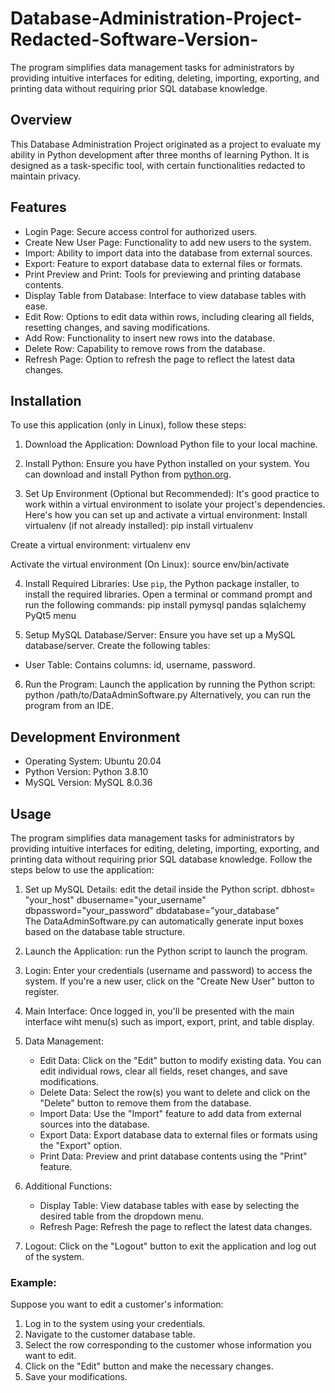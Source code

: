 # Database-Administration-Project-Redacted-Software-Version-
The program simplifies data management tasks for administrators by providing intuitive interfaces for editing, deleting, importing, exporting, and printing data without requiring prior SQL database knowledge.

## Overview
This Database Administration Project originated as a project to evaluate my ability in Python development after three months of learning Python. It is designed as a task-specific tool, with certain functionalities redacted to maintain privacy.

## Features
- Login Page: Secure access control for authorized users.
- Create New User Page: Functionality to add new users to the system.
- Import: Ability to import data into the database from external sources.
- Export: Feature to export database data to external files or formats.
- Print Preview and Print: Tools for previewing and printing database contents.
- Display Table from Database: Interface to view database tables with ease.
- Edit Row: Options to edit data within rows, including clearing all fields, resetting changes, and saving modifications.
- Add Row: Functionality to insert new rows into the database.
- Delete Row: Capability to remove rows from the database.
- Refresh Page: Option to refresh the page to reflect the latest data changes.

## Installation
To use this application (only in Linux), follow these steps:
1. Download the Application: Download Python file to your local machine.

2. Install Python: Ensure you have Python installed on your system. You can download and install Python from [python.org](https://www.python.org/downloads/).

3. Set Up Environment (Optional but Recommended): It's good practice to work within a virtual environment to isolate your project's dependencies. Here's how you can set up and activate a virtual environment:
Install virtualenv (if not already installed):
   pip install virtualenv
   
Create a virtual environment:
   virtualenv env

Activate the virtual environment (On Linux):
   source env/bin/activate

4. Install Required Libraries: Use `pip`, the Python package installer, to install the required libraries. Open a terminal or command prompt and run the following commands:
   pip install pymysql pandas sqlalchemy PyQt5 menu

5. Setup MySQL Database/Server: Ensure you have set up a MySQL database/server. Create the following tables:
- User Table: Contains columns: id, username, password.
     
6. Run the Program: Launch the application by running the Python script:
   python /path/to/DataAdminSoftware.py
   Alternatively, you can run the program from an IDE.

## Development Environment
- Operating System: Ubuntu 20.04
- Python Version: Python 3.8.10
- MySQL Version: MySQL 8.0.36

## Usage
The program simplifies data management tasks for administrators by providing intuitive interfaces for editing, deleting, importing, exporting, and printing data without requiring prior SQL database knowledge. Follow the steps below to use the application:
1. Set up MySQL Details: edit the detail inside the Python script.
dbhost= "your_host" 
dbusername="your_username"
dbpassword="your_password"
dbdatabase="your_database"  
The DataAdminSoftware.py can automatically generate input boxes based on the database table structure. 

2. Launch the Application: run the Python script to launch the program.
3. Login: Enter your credentials (username and password) to access the system. If you're a new user, click on the "Create New User" button to register.
4. Main Interface: Once logged in, you'll be presented with the main interface wiht menu(s) such as import, export, print, and table display.
5. Data Management:
   - Edit Data: Click on the "Edit" button to modify existing data. You can edit individual rows, clear all fields, reset changes, and save modifications.
   - Delete Data: Select the row(s) you want to delete and click on the "Delete" button to remove them from the database.
   - Import Data: Use the "Import" feature to add data from external sources into the database.
   - Export Data: Export database data to external files or formats using the "Export" option.
   - Print Data: Preview and print database contents using the "Print" feature.
6. Additional Functions:
   - Display Table: View database tables with ease by selecting the desired table from the dropdown menu.
   - Refresh Page: Refresh the page to reflect the latest data changes.
7. Logout: Click on the "Logout" button to exit the application and log out of the system.

### Example:
Suppose you want to edit a customer's information:
1. Log in to the system using your credentials.
2. Navigate to the customer database table.
3. Select the row corresponding to the customer whose information you want to edit.
4. Click on the "Edit" button and make the necessary changes.
5. Save your modifications.
